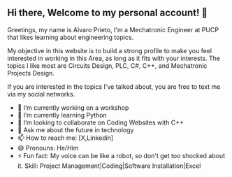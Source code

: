 ## Hi there, Welcome to my personal account! 👋
Greetings, my name is Alvaro Prieto, I'm a Mechatronic Engineer at PUCP that likes learning about engineering topics.

My objective in this website is to build a strong profile to make you feel interested in working in this Area, as long as it fits with your interests.
The topics I like most are Circuits Design, PLC, C#, C++, and Mechatronic Projects Design.

If you are interested in the topics I've talked about, you are free to text me via my social networks.
- 🔭 I’m currently working on a workshop
- 🌱 I’m currently learning Python
- 👯 I’m looking to collaborate on Coding Websites with C++
- 💬 Ask me about the future in technology
- 📫 How to reach me: [X,Linkedin]
- 😄 Pronouns: He/Him
- ⚡ Fun fact: My voice can be like a robot, so don't get too shocked about it.
Skill:
Project Management|Coding|Software Installation|Excel
<!--
**Alvaro454/Alvaro454** is a ✨ _special_ ✨ repository because its `README.md` (this file) appears on your GitHub profile.

Here are some ideas to get you started:

- 🔭 I’m currently working on ...
- 🌱 I’m currently learning ...
- 👯 I’m looking to collaborate on ...
- 🤔 I’m looking for help with ...
- 💬 Ask me about ...
- 📫 How to reach me: ...
- 😄 Pronouns: ...
- ⚡ Fun fact: ...
-->
